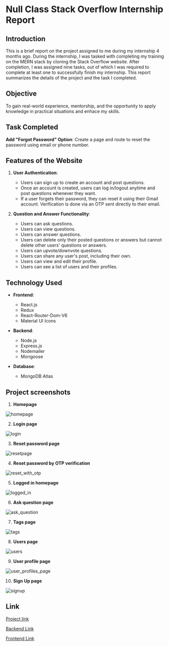 # Null Class Stack Overflow Internship Report

## Introduction
This is a brief report on the project assigned to me during my internship 4 months ago. During the internship, I was tasked with completing my training on the MERN stack by cloning the Stack Overflow website. After completion, I was assigned nine tasks, out of which I was required to complete at least one to successfully finish my internship. This report summarizes the details of the project and the task I completed.

## Objective
To gain real-world experience, mentorship, and the opportunity to apply knowledge in practical situations and enhace my skills.

## Task Completed
**Add "Forgot Password" Option**: Create a page and route to reset the password using email or phone number.

## Features of the Website
1. **User Authentication**:
    - Users can sign up to create an account and post questions.
    - Once an account is created, users can log in/logout anytime and post questions whenever they want.
    - If a user forgets their password, they can reset it using their Gmail account. Verification is done via an OTP sent directly to their email.

2. **Question and Answer Functionality**:
    - Users can ask questions.
    - Users can view questions.
    - Users can answer questions.
    - Users can delete only their posted questions or answers but cannot delete other users' questions or answers.
    - Users can upvote/downvote questions.
    - Users can share any user's post, including their own.
    - Users can view and edit their profile.
    - Users can see a list of users and their profiles.

## Technology Used
- **Frontend**:
  - React.js
  - Redux
  - React-Router-Dom-V6
  - Material UI Icons

- **Backend**:
  - Node.js
  - Express.js
  - Nodemailer
  - Mongoose

- **Database**:
  - MongoDB Atlas

## Project screenshots

1. **Homepage**

![homepage](https://github.com/Sourabh19062001/Project_screenshots/blob/main/project_screenshots/homepage.png)


2. **Login page**

![login](https://github.com/Sourabh19062001/Project_screenshots/blob/main/project_screenshots/login.png)


3. **Reset password page**

![resetpage](https://github.com/Sourabh19062001/Project_screenshots/blob/main/project_screenshots/resetpage.png)


4. **Reset password by OTP verification**

![reset_with_otp](https://github.com/Sourabh19062001/Project_screenshots/blob/main/project_screenshots/reset_with_otp.png)


5. **Logged in homepage**

![logged_in](https://github.com/Sourabh19062001/Project_screenshots/blob/main/project_screenshots/logged_in.png)


6. **Ask question page**

![ask_question](https://github.com/Sourabh19062001/Project_screenshots/blob/main/project_screenshots/ask_question.png)


7. **Tags page**

![tags](https://github.com/Sourabh19062001/Project_screenshots/blob/main/project_screenshots/tags.png)


8. **Users page**

![users](https://github.com/Sourabh19062001/Project_screenshots/blob/main/project_screenshots/users.png)


9. **User profile page**

![user_profiles_page](https://github.com/Sourabh19062001/Project_screenshots/blob/main/project_screenshots/user_profiles_page.png)


10. **Sign Up page**

![signup](https://github.com/Sourabh19062001/Project_screenshots/blob/main/project_screenshots/signup.png)


## Link
[Project link](https://stack-overflow-client-chi.vercel.app/)

[Backend Link](https://stack-overflow-server-seven.vercel.app/)

[Frontend Link](https://stack-overflow-client-chi.vercel.app/)


